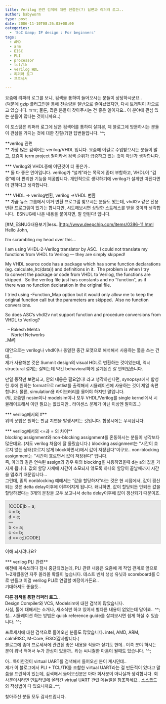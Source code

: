 ```yaml
---
title: Verilog 관련 검색에 대한 친절한(?) 답변과 리퍼러 로그..
author: babyworm
type: post
date: 2006-11-10T08:26:03+00:00
categories:
  - 'SoC &amp; IP design : For beginners'
tags:
  - AMD
  - arm
  - EISC
  - PLI
  - processor
  - tcl/tk
  - verilog HDL
  - 리퍼러 로그
  - 프로세서

---
```

요즘에 리퍼러 로그를 보니, 검색을 통하여 들어오시는 분들이 상당하시군요..  
(덕분에 gzip 플러그인을 통해 전송량을 절반으로 줄여놨었지만, 다시 트래픽이 차오르고 있습니다. ㅠㅠ; 물론, 많은 분들이 찾아주시는 건 좋은 일이지요.. 이 분야에 관심 있는 분들이 많다는 것이니까요..)

이 포스팅은 리퍼러 로그에 남은 검색어를 통하여 살펴본, 제 블로그에 방문하시는 분들이 관심을 가지는 것에 대한 친절(?)한 답변들입니다. ^^;

**verilog 관련  
** 가장 많은 검색어는 verilog/VHDL 입니다. 요즘에 이걸로 수업받으시는 분들이 많고, 요즘이 term project 철이라서 검색 순위가 급증하고 있는 것이 아닌가 생각합니다. 

*** Verilog와 VHDL중에 어떤것이 더 좋은가..  
** 둘 다 좋은 언어입니다. verilog가 &#8220;설계&#8221;라는 목적에 좀더 부합하고, VHDL이 &#8220;검증&#8221;에 더 편리한 기능을 제공합니다. 개인적으로 생각하기에 verilog가 설계만 따진다면 더 편하다고 생각합니다. 

*** VHDL -> verilog변환, verilog ->VHDL 변환  
** 가끔 뉴스 그룹에서 이거 변환 프로그램 찾으시는 분들도 봤는데, vhdl2v 같은 전용 변환 프로그램이 있기는 합니다만, 시도해보시면 상당한 스트레스를 받을 것이라 생각합니다.&nbsp; ESNUG에 나온 내용을 붙이자면, 잘 안된다! 입니다.

[#M_ESNUG내용보기|less..|<http://www.deepchip.com/items/0386-11.html>  
Hello John,

I&#8217;m scrambling my head over this&#8230;

I am using VHDL-2-Verilog translator by ASC.&nbsp; I could not translate my  
functions from VHDL to Verilog &#8212; they are simply skipped!

My VHDL source code has a package which has some function declarations  
(eg. calculate_lrc(data)) and definitions in it.&nbsp; The problem is when I try  
to convert the package or code from VHDL to Verilog, the functions are  
skipped.&nbsp; So the verilog file just has constants and no &#8220;function&#8221;, as if  
there was no function declaration in the original file.

I tried using -Function_Map option but it would only allow me to keep the  
original function call but the parameters are skipped.&nbsp; Also no function  
conversions.

So does ASC&#8217;s vhdl2v not support function and procedure conversions from  
VHDL to Verilog?

&nbsp; &#8211; Rakesh Mehta  
&nbsp; &nbsp;&nbsp; Nortel Networks  
_M#]

대안으로는 verilog나 vhdl이나 동일한 중간 포맷으로 해석해서 사용하는 툴을 쓰는 건데..  
제가 사용해본 것은 Summit design의 visual HDL로 변환하는 것이었는데, 역시 structural 설계는 잘되는데 약간 behavioral하게 설계된건 잘 안되었습니다. 

만일 동작만 보면되고, 안의 내용은 필요없다! 라고 생각하신다면, synopsys에서 합성한 후에 원하는 format으로 netlist를 출력해서 시뮬레이션에 사용하는 것이 제일 속편합니다. 물론, simulation용 라이브러리를 물어야 하지만 말입니다.  
(뭐, 요즘엔 ncsim이나 modelsim이나 모두 VHDL/Verilog를 single kernel에서 시뮬레이트해서 이런 필요는 없겠지만.. 라이센스 문제가 아닌 이상엔 말이죠..) 

*** verilog에서의 #**  
위의 문법은 원하는 만큼 지연을 발생시키는 것입니다. 합성시에는 무시됩니다.

*** verilog에서의 <=과 = 의 차이**  
blocking assignment와 non-blocking assignment를 혼동하시는 분들이 생각보다 많은데요..(저도 verilog 처음에 잘 몰랐습니다.) blocking assignment는 &#8220;시간이 흐르지 않는 상태(흐르지 않게 block하면서)에서 값이 저장된다&#8221;이구요.. non-blocking assignment는 &#8220;시간이 흐르면서 값이 저장된다&#8221; 입니다.  
즉, 아래와 같은 연속된 assign의 경우 위의 blocking을 사용하였을때 d는 a의 값을 가지게 됩니다. 값의 할당 자체에 시간이 소모되지 않도록 하나의 할당이 끝날때까지 시간을 멈추기 때문입니다&#8230;  
그런데, 밑의 nonblocking 예에서는 &#8220;값을 할당하자&#8221;라는 것은 현 시점에서, 값이 갱신되는 것은 delta delay이후에 이루어지게 됩니다. 왜냐하면, 값이 할당되든 안되든 값을 할당하겠다는 3개의 문장을 모두 보고나서 delta delay이후에 값이 갱신되기 때문이죠. 

<div style="border-right: #cccccc 1px dotted; padding-right: 10px; border-top: #cccccc 1px dotted; padding-left: 10px; padding-bottom: 10px; border-left: #cccccc 1px dotted; padding-top: 10px; border-bottom: #cccccc 1px dotted; background-color: #e7e7e7">
  [CODE]b = a;<br /> c = b;<br /> d = c;<br /> &#8212;<br /> b <= a;<br /> c <= b;<br /> d <= c;[/CODE]
</div>

이해 되시려나요?

*** verilog PLI 관련**  
예전에 계속쓰려다 잠시 중단되었는데, PLI 관련 내용은 요즘에 제 작업 관계로 앞으로 1~2개월동안 자주 올라올 확률이 높습니다. 테스트 벤치 생성 유닛과 scoreboard를 C로 만들고 이걸 verilog PLI로 연결할 예정이거든요..  
기대하셔도 좋을듯..

**다른 검색을 통한 리퍼러 로그.**.  
Design Compiler와 VCS, Modelsim에 대한 검색이 많았습니다.  
사실, 툴에 대해서는 소개나, 새소식만 하고 있어서 별다른 내용이 없었는데 말이죠.. ^^;  
참.. 시뮬레이션 하는 방법은 quick reference guide를 살펴보시면 쉽게 하실 수 있습니다. ^^;

프로세서에 대한 검색으로 들어오신 분들도 많았습니다. intel, AMD, ARM, calmRISC, M-Core, EISC(감사합니다.)  
블로그에 좀더 프로세서에 관련된 좋은 내용을 적을까 싶기도 한데.. 이쪽 분야 하시는 분이 워낙 적어서 누가 관심이 있을까.. 라는 씨니컬한 마음이 될때도 있습니다. ^^;

아.. 특이한것이 virtual UART를 검색해서 들어오신 분이 계시던데..  
제가 이 블로그에서 PLI + TCL/TK를 조합한 virtual UART라는 걸 만든적이 있다고 말씀을 드린적이 있는데, 검색해서 들어오신분은 아마 회사분이 아니실까 생각합니다. 회사분이시라면 인트라넷에 올라간 virtual UART 관련 메뉴얼을 참조하세요.. 소스코드와 작성법이 다 있으니까요..^^;

찾아주신 분들 모두 감사드립니다.<img decoding="async" alt="" src="https://i0.wp.com/babyworm.net/tatter/plugins/emoticons/emoticons/red(86).gif?w=625" data-recalc-dims="1" />
